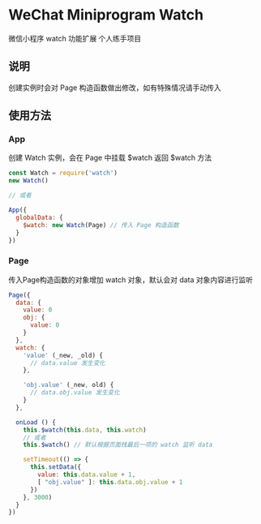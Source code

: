 # WeChat Miniprogram Watch
微信小程序 watch 功能扩展 个人练手项目

## 说明
创建实例时会对 Page 构造函数做出修改，如有特殊情况请手动传入

## 使用方法
### App
创建 Watch 实例，会在 Page 中挂载 $watch
返回 $watch 方法
``` Javascript
const Watch = require('watch')
new Watch()

// 或者

App({
  globalData: {
    $watch: new Watch(Page) // 传入 Page 构造函数
  }
})
```

### Page
传入Page构造函数的对象增加 watch 对象，默认会对 data 对象内容进行监听  

``` JavaScript
Page({
  data: {
    value: 0
    obj: {
      value: 0
    }
  },
  watch: {
    'value' (_new, _old) {
      // data.value 发生变化
    },

    'obj.value' (_new, old) {
      // data.obj.value 发生变化
    }
  },

  onLoad () {
    this.$watch(this.data, this.watch)
    // 或者
    this.$watch() // 默认根据页面栈最后一项的 watch 监听 data

    setTimeout(() => {
      this.setData({
        value: this.data.value + 1,  
        [ "obj.value" ]: this.data.obj.value + 1
      })
    }, 3000)
  }
})
```
